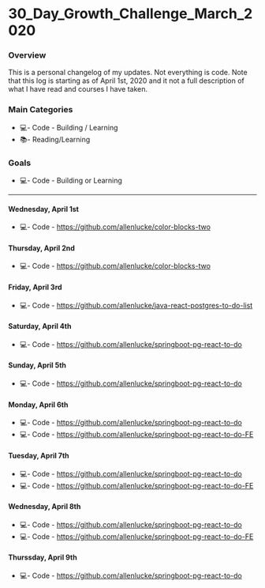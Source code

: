 # 30_Day_Growth_Challenge_March_2020

### Overview
This is a personal changelog of my updates. Not everything is code. Note that this log is starting as of April 1st, 2020 and it not a full description of what I have read and courses I have taken. 

### Main Categories
- 💻- Code - Building / Learning
- 📚- Reading/Learning

### Goals
- 💻- Code - Building or Learning

---


#### Wednesday, April 1st
- 💻- Code - https://github.com/allenlucke/color-blocks-two

#### Thursday, April 2nd
- 💻- Code - https://github.com/allenlucke/color-blocks-two

#### Friday, April 3rd
- 💻- Code - https://github.com/allenlucke/java-react-postgres-to-do-list

#### Saturday, April 4th
- 💻- Code - https://github.com/allenlucke/springboot-pg-react-to-do

#### Sunday, April 5th
- 💻- Code - https://github.com/allenlucke/springboot-pg-react-to-do

#### Monday, April 6th
- 💻- Code - https://github.com/allenlucke/springboot-pg-react-to-do
- 💻- Code - https://github.com/allenlucke/springboot-pg-react-to-do-FE

#### Tuesday, April 7th
- 💻- Code - https://github.com/allenlucke/springboot-pg-react-to-do
- 💻- Code - https://github.com/allenlucke/springboot-pg-react-to-do-FE

#### Wednesday, April 8th
- 💻- Code - https://github.com/allenlucke/springboot-pg-react-to-do
- 💻- Code - https://github.com/allenlucke/springboot-pg-react-to-do-FE

#### Thurssday, April 9th
- 💻- Code - https://github.com/allenlucke/springboot-pg-react-to-do
